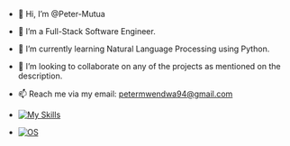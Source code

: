 - 👋 Hi, I’m @Peter-Mutua
- 👀 I’m a Full-Stack Software Engineer.
- 🌱 I’m currently learning Natural Language Processing using Python.
- 💞️ I’m looking to collaborate on any of the projects as mentioned on the description.
- 📫 Reach me via my email: petermwendwa94@gmail.com

- [![My Skills](https://skillicons.dev/icons?i=java,nodejs,spring,js,flutter,ts,react,laravel,postgres,mysql,mongodb,nginx,git,gitlab,githubactions,kubernetes,docker,aws,azure,jenkins,grafana,prometheus,materialui,css,wasm)](https://skillicons.dev)

- [![OS](https://skillicons.dev/icons?i=ubuntu)](https://skillicons.dev)

<!---
Peter-Mutua/Peter-Mutua is a ✨ special ✨ repository because its `README.md` (this file) appears on your GitHub profile.
You can click the Preview link to take a look at your changes.
--->
